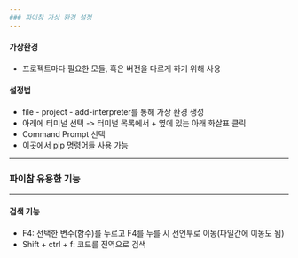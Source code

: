 ```yaml
---
### 파이참 가상 환경 설정
---
```


#### 가상환경
- 프로젝트마다 필요한 모듈, 혹은 버전을 다르게 하기 위해 사용

#### 설정법
- file - project - add-interpreter를 통해 가상 환경 생성
- 아래에 터미널 선택 -> 터미널 목록에서 + 옆에 있는 아래 화살표 클릭
- Command Prompt 선택
- 이곳에서 pip 명령어들 사용 가능

---
### 파이참 유용한 기능
---

#### 검색 기능
- F4: 선택한 변수(함수)를 누르고 F4를 누를 시 선언부로 이동(파일간에 이동도 됨)
- Shift + ctrl + f: 코드를 전역으로 검색